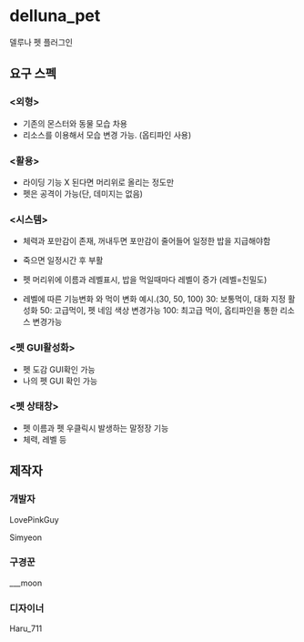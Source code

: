 # delluna_pet
델루나 펫 플러그인

## 요구 스펙

### <외형>
* 기존의 몬스터와 동물 모습 차용
* 리소스를 이용해서 모습 변경 가능. (옵티파인 사용)

### <활용>
* 라이딩 기능 X 된다면 머리위로 올리는 정도만
* 펫은 공격이 가능(단, 데미지는 없음)

### <시스템>
* 체력과 포만감이 존재, 꺼내두면 포만감이 줄어들어 일정한 밥을 지급해야함
* 죽으면 일정시간 후 부활
* 펫 머리위에 이름과 레벨표시, 밥을 먹일때마다 레벨이 증가 (레벨=친밀도)

* 레벨에 따른 기능변화 와 먹이 변화
예시.(30, 50, 100)
30: 보통먹이, 대화 지정 활성화
50: 고급먹이, 펫 네임 색상 변경가능
100: 최고급 먹이, 옵티파인을 통한 리소스 변경가능

### <펫 GUI활성화>
* 펫 도감 GUI확인 가능
* 나의 펫 GUI 확인 가능

### <펫 상태창>
* 펫 이름과 펫 우클릭시 발생하는 말정장 기능
* 체력, 레벨 등

## 제작자
### 개발자
LovePinkGuy

Simyeon

### 구경꾼
___moon

### 디자이너
Haru_711
